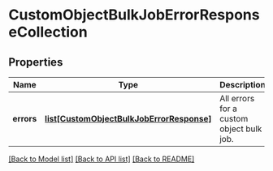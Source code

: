 # CustomObjectBulkJobErrorResponseCollection

## Properties
Name | Type | Description | Notes
------------ | ------------- | ------------- | -------------
**errors** | [**list[CustomObjectBulkJobErrorResponse]**](CustomObjectBulkJobErrorResponse.md) | All errors for a custom object bulk job. | 

[[Back to Model list]](../README.md#documentation-for-models) [[Back to API list]](../README.md#documentation-for-api-endpoints) [[Back to README]](../README.md)



